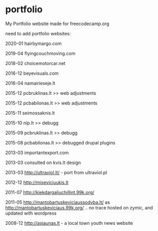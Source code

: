 # portfolio

My Portfolio website made for freecodecamp.org

need to add portfolio websites:

2020-01 hairbymargo.com

2019-04 flyingcouchmoving.com

2018-02 choicemotorcar.net

2016-12 beyevisuals.com

2016-04 namairieseje.lt

2015-12 pcbruklinas.lt >> web adjustments

2015-12 pcbabilonas.lt >> web adjustments

2015-11 seimossaknis.lt

2015-10 nip.lt >> debugg

2015-09 pcbruklinas.lt >> debugg

2015-08 pcbabilonas.lt >>  debugged drupal plugins

2013-03 importantexport.com

2013-03 consulted on kvis.lt design

2013-03 http://ultraviol.lt/ - port from ultraviol.pl

2012-12 http://miseviciuukis.lt

2011-07 http://kiekdargaliuchillint.99k.org/

2011-05 http://mantobartuskeviciaussodyba.lt/ as http://mantobartuskeviciaus.99k.org/ .. no trace hosted on zymic, and updated with wordpress

2008-12 http://asjaunas.lt - a local town youth news website





